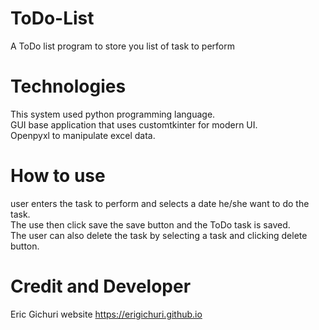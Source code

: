 # ToDo-List
A ToDo list program to store you list of task to perform<br>
# Technologies
This system used python programming language.<br> 
GUI base application that uses customtkinter for modern UI. <br>
Openpyxl to manipulate excel data.<br>
# How to use
user enters the task to perform and selects a date he/she want to do the task.<br>
The use then click save the save button and the ToDo task is saved.<br>
The user can also delete the task by selecting a task and clicking delete button.<br>
# Credit and Developer
Eric Gichuri website https://erigichuri.github.io
